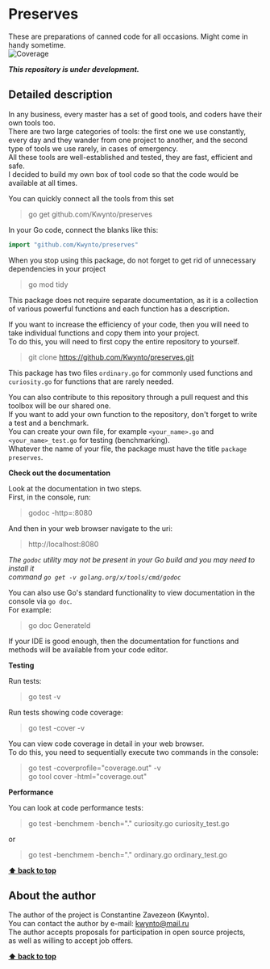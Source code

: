 # Preserves
These are preparations of canned code for all occasions. Might come in handy sometime.  
![Coverage](https://img.shields.io/badge/Coverage-100.0%25-brightgreen)

**_This repository is under development._**

## Detailed description

In any business, every master has a set of good tools, and coders have their own tools too.  
There are two large categories of tools: the first one we use constantly, every day and they wander from one project to another, and the second type of tools we use rarely, in cases of emergency.  
All these tools are well-established and tested, they are fast, efficient and safe.  
I decided to build my own box of tool code so that the code would be available at all times.  

You can quickly connect all the tools from this set  
> go get github.com/Kwynto/preserves

In your Go code, connect the blanks like this:  
```go
import "github.com/Kwynto/preserves"
```

When you stop using this package, do not forget to get rid of unnecessary dependencies in your project  
> go mod tidy

This package does not require separate documentation, as it is a collection of various powerful functions and each function has a description.  

If you want to increase the efficiency of your code, then you will need to take individual functions and copy them into your project.  
To do this, you will need to first copy the entire repository to yourself.  
> git clone https://github.com/Kwynto/preserves.git

This package has two files `ordinary.go` for commonly used functions and `curiosity.go` for functions that are rarely needed.  

You can also contribute to this repository through a pull request and this toolbox will be our shared one.  
If you want to add your own function to the repository, don't forget to write a test and a benchmark.  
You can create your own file, for example `<your_name>.go` and `<your_name>_test.go` for testing (benchmarking).  
Whatever the name of your file, the package must have the title `package preserves`.  

**Check out the documentation**

Look at the documentation in two steps.  
First, in the console, run:
> godoc -http=:8080

And then in your web browser navigate to the uri:
> http://localhost:8080

*The `godoc` utility may not be present in your Go build and you may need to install it  
command `go get -v golang.org/x/tools/cmd/godoc`*

You can also use Go's standard functionality to view documentation in the console via `go doc`.  
For example:  
> go doc GenerateId

If your IDE is good enough, then the documentation for functions and methods will be available from your code editor.

**Testing**

Run tests:
> go test -v

Run tests showing code coverage:
> go test -cover -v

You can view code coverage in detail in your web browser.  
To do this, you need to sequentially execute two commands in the console:
> go test -coverprofile="coverage.out" -v  
> go tool cover -html="coverage.out"

**Performance**

You can look at code performance tests:
> go test -benchmem -bench="." curiosity.go curiosity_test.go

or
> go test -benchmem -bench="." ordinary.go ordinary_test.go

**[⬆ back to top](#preserves)**

## About the author

The author of the project is Constantine Zavezeon (Kwynto).  
You can contact the author by e-mail: kwynto@mail.ru  
The author accepts proposals for participation in open source projects,  
as well as willing to accept job offers.

**[⬆ back to top](#preserves)**

